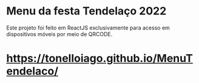 # Menu da festa Tendelaço 2022
Este projeto foi feito em ReactJS exclusivamente para acesso em dispositivos móveis por meio de QRCODE.

# https://tonelloiago.github.io/MenuTendelaco/
